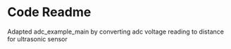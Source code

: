 # Code Readme

Adapted adc_example_main by converting adc voltage reading to distance for ultrasonic sensor

